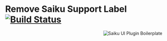 # Remove Saiku Support Label [![Build Status](https://travis-ci.org/brenopolanski/saiku-remove-support.svg?branch=master)](https://travis-ci.org/brenopolanski/saiku-remove-support)

<img src="https://raw.githubusercontent.com/brenopolanski/saiku-remove-support/gh-assets/logo.png" alt="Saiku UI Plugin Boilerplate" align="right" />
